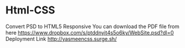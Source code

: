 # Html-CSS
Convert PSD to HTML5 Responsive
You can download the PDF file from here https://www.dropbox.com/s/ptddnyit4s5o6ky/WebSite.psd?dl=0
Deployment Link 
http://yasmeencss.surge.sh/
